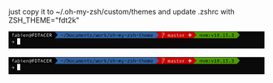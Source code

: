 just copy it to  ~/.oh-my-zsh/custom/themes and update .zshrc with
	ZSH_THEME="fdt2k"

![screen](screenshot.png)


![docker machine](screenshot.png)
